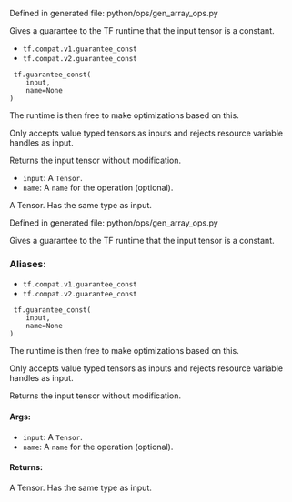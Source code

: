 
Defined in generated file: python/ops/gen_array_ops.py

Gives a guarantee to the TF runtime that the input tensor is a constant.
- `tf.compat.v1.guarantee_const`
- `tf.compat.v2.guarantee_const`

```
 tf.guarantee_const(
    input,
    name=None
)
```

The runtime is then free to make optimizations based on this.

Only accepts value typed tensors as inputs and rejects resource variable handles as input.

Returns the input tensor without modification.
- `input`: A `Tensor`.
- `name`: A `name` for the operation (optional).

A Tensor. Has the same type as input.

Defined in generated file: python/ops/gen_array_ops.py

Gives a guarantee to the TF runtime that the input tensor is a constant.
### Aliases:
- `tf.compat.v1.guarantee_const`
- `tf.compat.v2.guarantee_const`

```
 tf.guarantee_const(
    input,
    name=None
)
```

The runtime is then free to make optimizations based on this.

Only accepts value typed tensors as inputs and rejects resource variable handles as input.

Returns the input tensor without modification.
#### Args:
- `input`: A `Tensor`.
- `name`: A `name` for the operation (optional).
#### Returns:

A Tensor. Has the same type as input.
